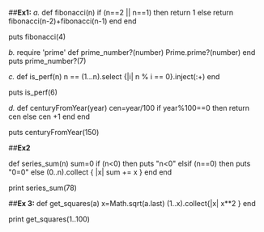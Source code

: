 ##**Ex1:**
*a.*
def fibonacci(n)
    if (n==2 || n==1) then return 1 
    else return fibonacci(n-2)+fibonacci(n-1)
    end
end

puts fibonacci(4)

*b.*
require 'prime'
def prime_number?(number)
        	Prime.prime?(number)
end
puts prime_number?(7)

*c.*
def is_perf(n)
n == (1...n).select {|i| n % i == 0}.inject(:+)
end

puts is_perf(6)

*d.*
def centuryFromYear(year)
    cen=year/100
    	if year%100==0 then return cen 
    	else cen +1
    	end
end

puts centuryFromYear(150)

##**Ex2**

def series_sum(n)
    sum=0
    	if (n<0) then puts "n<0"
    	elsif (n==0) then puts "0=0"
    		else  (0..n).collect { |x| sum += x } 
end
end

print series_sum(78)



##**Ex 3:**
def get_squares(a)
    x=Math.sqrt(a.last)
    (1..x).collect{|x| x**2 }
end

print get_squares(1..100)
